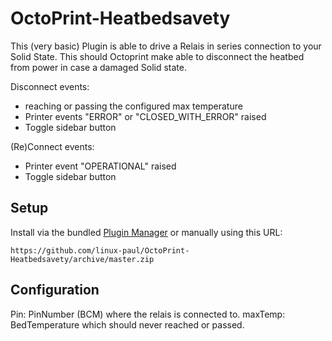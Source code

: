 # OctoPrint-Heatbedsavety

This (very basic) Plugin is able to drive a Relais in series connection to your Solid State.
This should Octoprint make able to disconnect the heatbed from power in case a damaged Solid state.

Disconnect events:
- reaching or passing the configured max temperature
- Printer events "ERROR" or "CLOSED_WITH_ERROR" raised
- Toggle sidebar button

(Re)Connect events:
- Printer event "OPERATIONAL" raised
- Toggle sidebar button


## Setup

Install via the bundled [Plugin Manager](https://docs.octoprint.org/en/master/bundledplugins/pluginmanager.html)
or manually using this URL:

    https://github.com/linux-paul/OctoPrint-Heatbedsavety/archive/master.zip

## Configuration

Pin:      PinNumber (BCM) where the relais is connected to.
maxTemp:  BedTemperature which should never reached or passed.

